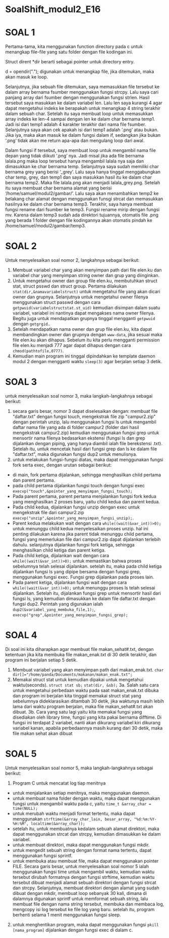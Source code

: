 # SoalShift_modul2_E16
# SOAL 1
Pertama-tama, kita menggunakan function directory pada c untuk menangkap file-file yang satu folder dengan file kodingan ini. 

Struct dirent *dir berarti sebagai pointer untuk directory entry. 

d = opendir("."); digunakan untuk menangkap file, jika ditemukan, maka akan masuk ke loop.

Selanjutnya, jika sebuah file ditemukan, saya memasukkan file tersebut ke dalam array bernama fsumber menggunakan fungsi strcpy. Lalu saya cari panjang array dari fsumber dengan menggunakan fungsi strlen. Hasil tersebut saya masukkan ke dalam variabel len. Lalu len saya kurangi 4 agar dapat mengetahui indeks ke berapakah untuk menangkap 4 string terakhir dalam sebuah char. Setelah itu saya membuat loop untuk memasukkan array indeks ke len-4 sampai dengan len ke dalam char bernama temp1. Jadi isi dari temp1 adalah 4 karakter terakhir dari nama file fsumber. Selanjutnya saya akan cek apakah isi dari temp1 adalah ‘.png’ atau bukan. Jika iya, maka akan masuk ke dalam fungsi dalam if, sedangkan jika bukan ‘.png’ tidak akan me return apa-apa dan mengulang loop dari awal.

Dalam fungsi if tersebut, saya membuat loop untuk mengambil nama file depan yang tidak diikuti ‘.png’ nya. Jadi misal jika ada file bernama lalala.png maka loop tersebut hanya mengambil lalala nya saja dan dimasukkan ke char bernama temp. Selanjutnya saya sudah memiliki char bernama grey yang berisi ‘_grey’. Lalu saya hanya tinggal menggabungkan char temp, grey, dan temp1 dan saya masukkan hasil itu ke dalam char bernama temp2. Maka file lalala.png akan menjadi lalala_grey.png. Setelah itu saya membuat char bernama alamat yang berisi ‘/home/samuel/modul2/gambar/’. Lalu saya akan menambahkan temp2 ke belakang char alamat dengan menggunakan funsgi strcat dan memasukkan hasilnya ke dalam char bernama temp3. Terakhir, saya hanya membuat fungsi rename dari fsumber ke temp3. Fungsi rename mirip dengan fungsi mv. Karena dalam temp3 sudah ada direktori tujuannya, otomatis file .png yang berada 1 folder dengan file kodingannya akan otomatis pindah ke /home/samuel/modul2/gambar/temp3. 

# SOAL 2
Untuk menyelesaikan soal nomor 2, langkahnya sebagai berikut:
1. Membuat variabel char yang akan menyimpan path dari file elen.ku dan variabel char yang menyimpan string owner dan grup yang diinginkan.
2. Untuk mengetahui owner dan group file elen.ku, membutuhkan struct stat, struct psswd dan struct group. Pertama dilakukan `stat(dir,&namavariabelstruct)` untuk mengetahui file yang akan dicari owner dan grupnya. Selanjutnya untuk mengetahui owner filenya menggunakan struct passwd dengan cara `getpwuid(variabelstructstat.st_uid)` kemudian disimpan dalam suatu variabel, variabel ini nantinya dapat mengakses nama owner filenya. Begitu juga untuk mendapatkan grupnya tinggal mengganti `getpwuid` dengan `getgrgid`..
3. Setelah mendapatkan nama owner dan grup file elen.ku, kita dapat membandingkan owner dan grupnya dengan `www-data`, jika sesuai maka file elen.ku akan dihapus. Sebelum itu kita perlu mengganti permission file elen.ku menjadi 777 agar dapat dihapus dengan cara `chmod(pathtofile,0777)`.
4. Kemudian main program ini tinggal dipindahkan ke template daemon modul 2 dengan mengganti waktu `sleep(3)` agar berjalan setiap 3 detik.

# SOAL 3
untuk menyelesaikan soal nomor 3, maka langkah-langkahnya sebagai berikut:
1. secara garis besar, nomor 3 dapat diselesaikan dengan: membuat file "daftar.txt" dengan fungsi touch, mengekstrak file zip "campur2.zip" dengan perintah unzip, lalu menggunakan fungsi ls untuk mengambil daftar nama file yang ada di folder campur2 (folder dari hasil mengekstrak campur2.zip) kemudian menggunakan fungsi grep untuk mensortir nama filenya bedasarkan ekstensi (fungsi ls dan grep dijalankan dengan piping, yang hanya diambil ialah file berekstensi .txt). Setelah itu, untuk mencetak hasil dari fungsi grep dan ls ke dalam file "daftar.txt", maka digunakan fungsi dup2 untuk menulisnya.
2. untuk melakukan fungsi-fungsi diatas, maka dapat menggunakan fungsi fork serta exec, dengan urutan sebagai berikut:
- di main, fork pertama dijalankan, sehingga menghasilkan child pertama dan parent pertama.
- pada child pertama dijalankan fungsi touch dengan fungsi exec `execvp("touch",&pointer_yang_menyimpan_fungsi_touch);`
- Pada parent pertama, parent pertama menjalankan fungsi fork kedua yang menghasilkan 2 proses baru, yaitu child kedua dan parent kedua.
- Pada child kedua, dijalankan fungsi unzip dengan exec untuk mengekstrak file dari campur2.zip `execvp("unzip",&pointer_yang_menyimpan_fungsi_unzip);`. 
- Parent kedua melakukan wait dengan cara `while((wait(&var_int))>0);` untuk menunggu child kedua menyelesaikan proses unzip. hal ini penting dilakukan karena jika parent tidak menunggu child pertama, fungsi yang memerlukan file dari campur2.zip dapat dijalankan terlebih dahulu. selanjutnya dijalankan fungsi fork ketiga, sehingga menghasilkan child ketiga dan parent ketiga.
- Pada child ketiga, dijalankan wait dengan cara `while((wait(&var_int))>0);` untuk memastikan bahwa proses sebelumnya telah selesai dijalankan. setelah itu, maka pada child ketiga dijalankan fungsi ls yang dipipe bersama dengan fungsi grep, menggunakan fungsi exec. Fungsi grep dijalankan pada proses lain.
- Pada parent ketiga, dijalankan fungsi wait dengan cara `while((wait(&var_int))>0);` untuk menunggu proses ls telah selesai dijalankan.  Setelah itu, dijalankan fungsi grep untuk mensortir hasil dari fungsi ls, yang kemudian dimasukkan ke dalam file daftar.txt dengan fungsi dup2. Perintah yang digunakan ialah `dup2(&variabel_yang_membuka_file,1);`, `execvp("grep",&pointer_yang_menyimpan_fungsi_grep);`
# SOAL 4
Di soal ini kita diharapkan agar membuat file makan_sehat#.txt, dengan ketentuan jika kita membuka file makan_enak.txt di 30 detik terakhir, dan program ini berjalan setiap 5 detik.
1. Membuat variabel yang akan menyimpan path dari makan_enak.txt.
    ```char dir[]="/home/panda/Documents/makanan/makan_enak.txt";```
2. Memakai struct stat untuk kemudian dipakai untuk mengetahui waktu(seconds).
`struct stat sb;`
`stat(dir, &sb);`
3a. Salah satu cara untuk mengetahui perbedaan waktu pada saat makan_enak.txt dibuka dan program ini berjalan kita tinggal memakai struct stat yang sebelumnya dideklarasikan ditambah 30 detik, jika waktunya masih lebih lama dari waktu program berjalan, maka file makan_sehat#.txt akan dibuat. 
3b. Cara yang satu lagi yaitu kita memakai fungsi yang disediakan oleh library time, fungsi yang kita pakai bernama difftime. Di fungsi ini terdapat 2 variabel, nanti akan dikurang variabel kiri dikurang variabel kanan, apabila perbedaannya masih kurang dari 30 detik, maka file makan sehat akan dibuat

# SOAL 5
Untuk menyelesaikan soal nomor 5, maka langkah-langkahnya sebagai berikut:
1. Program C untuk mencatat log tiap menitnya
- untuk menjalankan setiap menitnya, maka menggunakan daemon.
- untuk membuat nama folder dengan waktu, maka dapat menggunakan fungsi untuk mengambil waktu pada c, yaitu `time_t &array_char = time(NULL);`
- untuk merubah waktu menjadi format tertentu, maka dapat menggunakan `strftime(&array_char_lain, besar_array, "%d:%m:%Y-%H:%M", localtime(&array_char));`
- setelah itu, untuk membuatnya kedalam sebuah alamat direktori, maka dapat menggunakan strcat  dan strcpy, kemudian dimasukkan ke dalam variabel.
- untuk membuat direktori, maka dapat menggunakan fungsi mkdir.
- untuk mengedit sebuah string dengan format nama tertentu, dapat menggunakan fungsi sprintf.
- untuk membuka atau membuat file, maka dapat menggunakan pointer FILE.
Secara garis besar, untuk menyelesaikan soal nomor 5 ialah menggunakan fungsi time untuk mengambil waktu, kemudian waktu tersebut dirubah formatnya dengan fungsi strftime, kemudian waktu tersebut dibuat menjadi alamat sebuah direktori dengan fungsi strcat dan strcpy. Selanjutnya, membuat direktori dengan alamat yang sudah dibuat dengan mkdir, membuat loop sebanyak 30 kali, dimana di dalamnya digunakan sprintf untuk memformat sebuah string, lalu membuat file dengan nama string tersebut, membuka dan membaca log, mengcopy isi log tersebut ke file log yang baru. setelah itu, program berhenti selama 1 menit menggunakan fungsi sleep.
2. untuk menghentikan program, maka dapat menggunakan fungsi `pkill [nama_program]` dijalankan dengan fungsi exec di dalam c.
